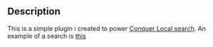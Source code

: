 ## Description

This is a simple plugin i created to power [Conquer Local search](https://www.conquerlocal.com/). An example of a search is [this](https://www.conquerlocal.com/help-center-search/?clps=janice%20christopher)
